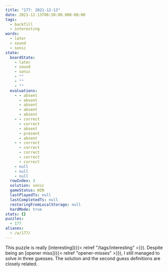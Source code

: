 ```yaml
---
title: "177: 2021-12-13"
date: 2021-12-13T06:50:00.000-08:00
tags:
  - backfill
  - interesting
words:
  - later
  - sound
  - sonic
state:
  boardState:
    - later
    - sound
    - sonic
    - ""
    - ""
    - ""
  evaluations:
    - - absent
      - absent
      - absent
      - absent
      - absent
    - - correct
      - correct
      - absent
      - present
      - absent
    - - correct
      - correct
      - correct
      - correct
      - correct
    - null
    - null
    - null
  rowIndex: 3
  solution: sonic
  gameStatus: WIN
  lastPlayedTs: null
  lastCompletedTs: null
  restoringFromLocalStorage: null
  hardMode: true
stats: {}
puzzles:
  - 177
aliases:
  - /w/177/
---
```


<!-- more -->

This puzzle is really [interesting]({{< relref "/tags/interesting" >}}). Despite
being an [opener miss]({{< relref "opener-misses" >}}), I still managed to solve
in three guesses. The solution and the second guess definitions are closely
related.
